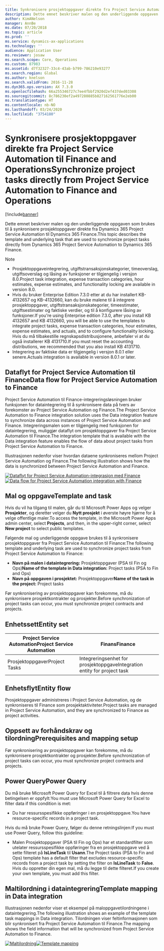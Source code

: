```yaml
---
title: Synkronisere prosjektoppgaver direkte fra Project Service Automation til Finance and Operations
description: Dette emnet beskriver malen og den underliggende oppgaven som brukes til å synkronisere prosjektoppgaver direkte fra Microsoft Dynamics 365 Project Service Automation til Dynamics 365 Finance.
author: KimANelson
manager: AnnBe
ms.date: 07/20/2018
ms.topic: article
ms.prod: ''
ms.service: dynamics-ax-applications
ms.technology: ''
audience: Application User
ms.reviewer: josaw
ms.search.scope: Core, Operations
ms.custom: 87983
ms.assetid: d7f32327-33c4-43ab-b799-786210e93277
ms.search.region: Global
ms.author: knelson
ms.search.validFrom: 2016-11-28
ms.dyn365.ops.version: AX 7.3.0
ms.openlocfilehash: 66a255346727c7ee4fbbf2920d2ef437ded03308
ms.sourcegitcommit: 8c786230ef2a497280885b827162561776e2eb00
ms.translationtype: HT
ms.contentlocale: nb-NO
ms.lasthandoff: 03/24/2020
ms.locfileid: "3754180"
---
```

# <a name="synchronize-project-tasks-directly-from-project-service-automation-to-finance-and-operations"></a><span data-ttu-id="3d5dc-103">Synkronisere prosjektoppgaver direkte fra Project Service Automation til Finance and Operations</span><span class="sxs-lookup"><span data-stu-id="3d5dc-103">Synchronize project tasks directly from Project Service Automation to Finance and Operations</span></span>

[!include[banner](../includes/banner.md)]

<span data-ttu-id="3d5dc-104">Dette emnet beskriver malen og den underliggende oppgaven som brukes til å synkronisere prosjektoppgaver direkte fra Dynamics 365 Project Service Automation til Dynamics 365 Finance.</span><span class="sxs-lookup"><span data-stu-id="3d5dc-104">This topic describes the template and underlying task that are used to synchronize project tasks directly from Dynamics 365 Project Service Automation to Dynamics 365 Finance.</span></span>

> [!NOTE]
> - <span data-ttu-id="3d5dc-105">Prosjektoppgaveintegrering, utgiftstransaksjonskategorier, timeoverslag, utgiftsoverslag og låsing av funksjoner er tilgjengelig i versjon 8.0.</span><span class="sxs-lookup"><span data-stu-id="3d5dc-105">Project task integration, expense transaction categories, hour estimates, expense estimates, and functionality locking are available in version 8.0.</span></span>
> - <span data-ttu-id="3d5dc-106">Hvis du bruker Enterprise Edition 7.3.0 etter at du har installert KB-4132657 og KB-4132660, kan du bruke malene til å integrere prosjektoppgaver, utgiftstransaksjonskategorier, timeestimater, utgiftsestimater og faktiske verdier, og til å konfigurere låsing av funksjoner.</span><span class="sxs-lookup"><span data-stu-id="3d5dc-106">If you're using Enterprise edition 7.3.0, after you install KB 4132657 and KB 4132660, you will be able to use the templates to integrate project tasks, expense transaction categories, hour estimates, expense estimates, and actuals, and to configure functionality locking.</span></span> <span data-ttu-id="3d5dc-107">Hvis du må tilbakestille regnskapsdistribusjonene, anbefaler vi at du også installerer KB 4131710.</span><span class="sxs-lookup"><span data-stu-id="3d5dc-107">If you must reset the accounting distributions, we recommended that you also install KB 4131710.</span></span>
> - <span data-ttu-id="3d5dc-108">Integrering av faktiske data er tilgjengelig i versjon 8.0.1 eller senere.</span><span class="sxs-lookup"><span data-stu-id="3d5dc-108">Actuals integration is available in version 8.0.1 or later.</span></span>

## <a name="data-flow-for-project-service-automation-to-finance"></a><span data-ttu-id="3d5dc-109">Dataflyt for Project Service Automation til Finance</span><span class="sxs-lookup"><span data-stu-id="3d5dc-109">Data flow for Project Service Automation to Finance</span></span>

<span data-ttu-id="3d5dc-110">Project Service Automation til Finance-integreringsløsningen bruker funksjonen for dataintegrering til å synkronisere data på tvers av forekomster av Project Service Automation og Finance.</span><span class="sxs-lookup"><span data-stu-id="3d5dc-110">The Project Service Automation to Finance integration solution uses the Data integration feature to synchronize data across instances of Project Service Automation and Finance.</span></span> <span data-ttu-id="3d5dc-111">Integreringsmalen som er tilgjengelig med funksjonen for dataintegrering, muliggjør dataflyt om prosjektoppgaver fra Project Service Automation til Finance.</span><span class="sxs-lookup"><span data-stu-id="3d5dc-111">The integration template that is available with the Data integration feature enables the flow of data about project tasks from Project Service Automation to Finance.</span></span>

<span data-ttu-id="3d5dc-112">Illustrasjonen nedenfor viser hvordan dataene synkroniseres mellom Project Service Automation og Finance.</span><span class="sxs-lookup"><span data-stu-id="3d5dc-112">The following illustration shows how the data is synchronized between Project Service Automation and Finance.</span></span>

<span data-ttu-id="3d5dc-113">[![Dataflyt for Project Service Automation-integrasjon med Finance](./media/ProjectTasksFlow.png)](./media/ProjectTasksFlow.png)</span><span class="sxs-lookup"><span data-stu-id="3d5dc-113">[![Data flow for Project Service Automation integration with Finance](./media/ProjectTasksFlow.png)](./media/ProjectTasksFlow.png)</span></span>

## <a name="template-and-task"></a><span data-ttu-id="3d5dc-114">Mal og oppgave</span><span class="sxs-lookup"><span data-stu-id="3d5dc-114">Template and task</span></span>

<span data-ttu-id="3d5dc-115">Hvis du vil ha tilgang til malen, går du til Microsoft Power Apps og velger **Prosjekter**, og deretter velger du **Nytt prosjekt** i øverste høyre hjørne for å velge offentlige maler.</span><span class="sxs-lookup"><span data-stu-id="3d5dc-115">To access the template, in the Microsoft Power Apps admin center, select **Projects**, and then, in the upper-right corner, select **New project** to select public templates.</span></span>

<span data-ttu-id="3d5dc-116">Følgende mal og underliggende oppgave brukes til å synkronisere prosjektoppgaver fra Project Service Automation til Finance:</span><span class="sxs-lookup"><span data-stu-id="3d5dc-116">The following template and underlying task are used to synchronize project tasks from Project Service Automation to Finance:</span></span>

- <span data-ttu-id="3d5dc-117">**Navn på malen i dataintegrering:** Prosjektoppgaver (PSA til Fin og Ops)</span><span class="sxs-lookup"><span data-stu-id="3d5dc-117">**Name of the template in Data integration:** Project tasks (PSA to Fin and Ops)</span></span>
- <span data-ttu-id="3d5dc-118">**Navn på oppgaven i prosjektet:** Prosjektoppgaver</span><span class="sxs-lookup"><span data-stu-id="3d5dc-118">**Name of the task in the project:** Project tasks</span></span>

<span data-ttu-id="3d5dc-119">Før synkronisering av prosjektoppgaver kan forekomme, må du synkronisere prosjektkontrakter og prosjekter.</span><span class="sxs-lookup"><span data-stu-id="3d5dc-119">Before synchronization of project tasks can occur, you must synchronize project contracts and projects.</span></span>

## <a name="entity-set"></a><span data-ttu-id="3d5dc-120">Enhetssett</span><span class="sxs-lookup"><span data-stu-id="3d5dc-120">Entity set</span></span>

| <span data-ttu-id="3d5dc-121">Project Service Automation</span><span class="sxs-lookup"><span data-stu-id="3d5dc-121">Project Service Automation</span></span> | <span data-ttu-id="3d5dc-122">Finans</span><span class="sxs-lookup"><span data-stu-id="3d5dc-122">Finance</span></span>                             |
|----------------------------|-------------------------------------|
| <span data-ttu-id="3d5dc-123">Prosjektoppgaver</span><span class="sxs-lookup"><span data-stu-id="3d5dc-123">Project Tasks</span></span>              | <span data-ttu-id="3d5dc-124">Integreringsenhet for prosjektoppgave</span><span class="sxs-lookup"><span data-stu-id="3d5dc-124">Integration entity for project task</span></span> |

## <a name="entity-flow"></a><span data-ttu-id="3d5dc-125">Enhetsflyt</span><span class="sxs-lookup"><span data-stu-id="3d5dc-125">Entity flow</span></span>

<span data-ttu-id="3d5dc-126">Prosjektoppgaver administreres i Project Service Automation, og de synkroniseres til Finance som prosjektaktiviteter.</span><span class="sxs-lookup"><span data-stu-id="3d5dc-126">Project tasks are managed in Project Service Automation, and they are synchronized to Finance as project activities.</span></span>

## <a name="prerequisites-and-mapping-setup"></a><span data-ttu-id="3d5dc-127">Oppsett av forhåndskrav og tilordning</span><span class="sxs-lookup"><span data-stu-id="3d5dc-127">Prerequisites and mapping setup</span></span>

<span data-ttu-id="3d5dc-128">Før synkronisering av prosjektoppgaver kan forekomme, må du synkronisere prosjektkontrakter og prosjekter.</span><span class="sxs-lookup"><span data-stu-id="3d5dc-128">Before synchronization of project tasks can occur, you must synchronize project contracts and projects.</span></span>

## <a name="power-query"></a><span data-ttu-id="3d5dc-129">Power Query</span><span class="sxs-lookup"><span data-stu-id="3d5dc-129">Power Query</span></span>

<span data-ttu-id="3d5dc-130">Du må bruke Microsoft Power Query for Excel til å filtrere data hvis denne betingelsen er oppfylt:</span><span class="sxs-lookup"><span data-stu-id="3d5dc-130">You must use Microsoft Power Query for Excel to filter data if this condition is met:</span></span>

- <span data-ttu-id="3d5dc-131">Du har ressursspesifikke oppføringer i en prosjektoppgave.</span><span class="sxs-lookup"><span data-stu-id="3d5dc-131">You have resource-specific records in a project task.</span></span>

<span data-ttu-id="3d5dc-132">Hvis du må bruke Power Query, følger du denne retningslinjen:</span><span class="sxs-lookup"><span data-stu-id="3d5dc-132">If you must use Power Query, follow this guideline:</span></span>

- <span data-ttu-id="3d5dc-133">Malen Prosjektoppgaver (PSA til Fin og Ops) har et standardfilter som utelater ressursspesifikke oppføringer fra en prosjektoppgave ved å sette filteret på **IsLineTask** til **Usann**.</span><span class="sxs-lookup"><span data-stu-id="3d5dc-133">The Project tasks (PSA to Fin and Ops) template has a default filter that excludes resource-specific records from a project task by setting the filter on **IsLineTask** to **False**.</span></span> <span data-ttu-id="3d5dc-134">Hvis du oppretter din egen mal, må du legge til dette filteret.</span><span class="sxs-lookup"><span data-stu-id="3d5dc-134">If you create your own template, you must add this filter.</span></span>

## <a name="template-mapping-in-data-integration"></a><span data-ttu-id="3d5dc-135">Maltilordning i dataintegrering</span><span class="sxs-lookup"><span data-stu-id="3d5dc-135">Template mapping in Data integration</span></span>

<span data-ttu-id="3d5dc-136">Illustrasjonen nedenfor viser et eksempel på maloppgavetilordningene i dataintegrering.</span><span class="sxs-lookup"><span data-stu-id="3d5dc-136">The following illustration shows an example of the template task mappings in Data integration.</span></span> <span data-ttu-id="3d5dc-137">Tilordningen viser feltinformasjonen som blir synkronisert fra Project Service Automation til Finance.</span><span class="sxs-lookup"><span data-stu-id="3d5dc-137">The mapping shows the field information that will be synchronized from Project Service Automation to Finance.</span></span>

<span data-ttu-id="3d5dc-138">[![Maltilordning](./media/ProjectTasksMapping.png)](./media/ProjectTasksMapping.png)</span><span class="sxs-lookup"><span data-stu-id="3d5dc-138">[![Template mapping](./media/ProjectTasksMapping.png)](./media/ProjectTasksMapping.png)</span></span>
